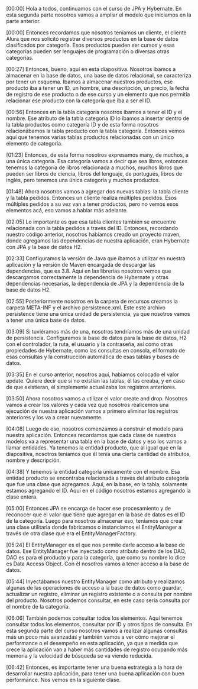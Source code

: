 [00:00] Hola a todos, continuamos con el curso de JPA y Hybernate. En esta segunda parte nosotros vamos a ampliar el modelo que iniciamos en la parte anterior.

[00:00] Entonces recordamos que nosotros teníamos un cliente, el cliente Alura que nos solicitó registrar diversos productos en la base de datos clasificados por categoría. Esos productos pueden ser cursos y esas categorías pueden ser lenguajes de programación o diversas otras categorías.

[00:27] Entonces, bueno, aquí en esta diapositiva. Nosotros íbamos a almacenar en la base de datos, una base de datos relacional, se caracteriza por tener un esquema. Íbamos a almacenar nuestros productos, ese producto iba a tener un ID, un hombre, una descripción, un precio, la fecha de registro de ese producto o de ese curso y un elemento que nos permitía relacionar ese producto con la categoría que iba a ser el ID.

[00:56] Entonces en la tabla categoría nosotros íbamos a tener el ID y el nombre. Ese atributo de la tabla categoría ID lo íbamos a insertar dentro de la tabla productos como categoría ID y de esta forma nosotros relacionábamos la tabla producto con la tabla categoría. Entonces vemos aquí que tenemos varias tablas productos relacionadas con un único elemento de categoría.

[01:23] Entonces, de esta forma nosotros expresamos many, de muchos, a una única categoría. Esa categoría vamos a decir que sea libros, entonces tenemos la categoría de libros relacionada a muchos, muchos libros que pueden ser libros de ciencia, libros del lenguaje, de portugués, libros de inglés, pero tenemos una única categoría y muchos productos.

[01:48] Ahora nosotros vamos a agregar dos nuevas tablas: la tabla cliente y la tabla pedidos. Entonces un cliente realiza múltiples pedidos. Esos múltiples pedidos a su vez van a tener productos, pero no vemos esos elementos acá, eso vamos a hablar más adelante.

[02:05] Lo importante es que esa tabla clientes también se encuentre relacionada con la tabla pedidos a través del ID. Entonces, recordando nuestro código anterior, nosotros habíamos creado un proyecto maven, donde agregamos las dependencias de nuestra aplicación, eran Hybernate con JPA y la base de datos H2.

[02:33] Configuramos la versión de Java que íbamos a utilizar en nuestra aplicación y la versión de Maven encargada de descargar las dependencias, que es 3.8. Aquí en las librerías nosotros vemos que descargamos correctamente la dependencia de Hybernate y otras dependencias necesarias, la dependencia de JPA y la dependencia de la base de datos H2.

[02:55] Posteriormente nosotros en la carpeta de recursos creamos la carpeta META-INF y el archivo persistence.xml. Este este archivo persistence tiene una única unidad de persistencia, ya que nosotros vamos a tener una única base de datos.

[03:09] Si tuviéramos más de una, nosotros tendríamos más de una unidad de persistencia. Configuramos la base de datos para la base de datos, H2 con el controlador, la ruta, el usuario y la contraseña, así como otras propiedades de Hybernate, como las consultas en consola, el formato de esas consultas y la construcción automática de esas tablas y bases de datos.

[03:35] En el curso anterior, nosotros aquí, habíamos colocado el valor update. Quiere decir que si no existían las tablas, él las creaba, y en caso de que existieran, él simplemente actualizaba los registros anteriores.

[03:50] Ahora nosotros vamos a utilizar el valor create and drop. Nosotros vamos a crear los valores y cada vez que nosotros realicemos una ejecución de nuestra aplicación vamos a primero eliminar los registros anteriores y los va a crear nuevamente.

[04:08] Luego de eso, nosotros comenzamos a construir el modelo para nuestra aplicación. Entonces recordamos que cada clase de nuestros modelos va a representar una tabla en la base de datos y eso los vamos a llamar entidades. Ya tenemos la entidad producto, que al igual que en la diapositiva, nosotros teníamos que él tenía una cierta cantidad de atributos, nombre y descripción.

[04:38] Y tenemos la entidad categoría únicamente con el nombre. Esa entidad producto se encontraba relacionada a través del atributo categoría que fue una clase que agregamos. Aquí, en la base, en la tabla, solamente estamos agregando el ID. Aquí en el código nosotros estamos agregando la clase entera.

[05:00] Entonces JPA se encarga de hacer ese procesamiento y de reconocer que el valor que tiene que agregar en la base de datos es el ID de la categoría. Luego para nosotros almacenar eso, teníamos que crear una clase utilitaria donde fabricamos o instanciamos el EntityManager a través de otra clase que era el EntityManagerFactory.

[05:24] El EntityManager es el que nos permite darle acceso a la base de datos. Ese EntityManager fue inyectado como atributo dentro de los DAO, DAO es para el producto y para la categoría, que como su nombre lo dice es Data Access Object. Con él nosotros vamos a tener acceso a la base de datos.

[05:44] Inyectábamos nuestro EntityManager como atributo y realizamos algunas de las operaciones de acceso a la base de datos como guardar, actualizar un registro, eliminar un registro existente o a consulta por nombre del producto. Nosotros podemos consultar, en este caso sería consulta por el nombre de la categoría.

[06:06] También podemos consultar todos los elementos. Aquí tenemos consultar todos los elementos, consultar por ID y otros tipos de consulta. En esta segunda parte del curso nosotros vamos a realizar algunas consultas más un poco más avanzadas y también vamos a ver cómo mejorar el performance o el desempeño en esta aplicación, ya que a medida que crece la aplicación van a haber más cantidades de registro ocupando más memoria y la velocidad de búsqueda se va viendo reducida.

[06:42] Entonces, es importante tener una buena estrategia a la hora de desarrollar nuestra aplicación, para tener una buena aplicación con buen performance. Nos vemos en la siguiente clase.